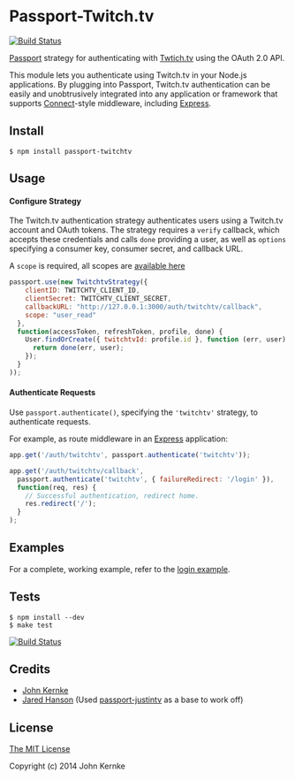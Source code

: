 # Passport-Twitch.tv

[![Build Status](https://secure.travis-ci.org/johnkernke/passport-twitchtv.png)](http://travis-ci.org/johnkernke/passport-twitchtv)

[Passport](https://github.com/jaredhanson/passport) strategy for authenticating
with [Twtich.tv](http://www.twitch.tv/) using the OAuth 2.0 API.

This module lets you authenticate using Twitch.tv in your Node.js applications.
By plugging into Passport, Twitch.tv authentication can be easily and
unobtrusively integrated into any application or framework that supports
[Connect](http://www.senchalabs.org/connect/)-style middleware, including
[Express](http://expressjs.com/).

## Install

    $ npm install passport-twitchtv

## Usage

#### Configure Strategy

The Twitch.tv authentication strategy authenticates users using a Twitch.tv
account and OAuth tokens.  The strategy requires a `verify` callback, which
accepts these credentials and calls `done` providing a user, as well as
`options` specifying a consumer key, consumer secret, and callback URL.

A `scope` is required, all scopes are [available here](https://github.com/justintv/Twitch-API/blob/master/authentication.md#scopes)

```javascript
passport.use(new TwitchtvStrategy({
    clientID: TWITCHTV_CLIENT_ID,
    clientSecret: TWITCHTV_CLIENT_SECRET,
    callbackURL: "http://127.0.0.1:3000/auth/twitchtv/callback",
    scope: "user_read"
  },
  function(accessToken, refreshToken, profile, done) {
    User.findOrCreate({ twitchtvId: profile.id }, function (err, user) {
      return done(err, user);
    });
  }
));
```

#### Authenticate Requests

Use `passport.authenticate()`, specifying the `'twitchtv'` strategy, to
authenticate requests.

For example, as route middleware in an [Express](http://expressjs.com/)
application:

```javascript
app.get('/auth/twitchtv', passport.authenticate('twitchtv'));

app.get('/auth/twitchtv/callback', 
  passport.authenticate('twitchtv', { failureRedirect: '/login' }),
  function(req, res) {
    // Successful authentication, redirect home.
    res.redirect('/');
  }
);
```

## Examples

For a complete, working example, refer to the [login example](https://github.com/johnkernke/passport-twitchtv/tree/master/examples/login).

## Tests

    $ npm install --dev
    $ make test

[![Build Status](https://secure.travis-ci.org/johnkernke/passport-twitchtv.png)](http://travis-ci.org/johnkernke/passport-twitchtv)

## Credits

  - [John Kernke](http://github.com/johnkernke)
  - [Jared Hanson](http://github.com/jaredhanson) (Used [passport-justintv](https://github.com/jaredhanson/passport-justintv) as a base to work off)

## License

[The MIT License](http://opensource.org/licenses/MIT)

Copyright (c) 2014 John Kernke
